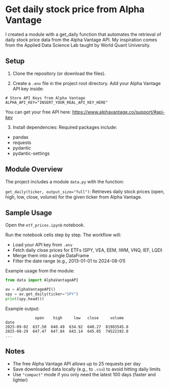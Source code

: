 # Get daily stock price from Alpha Vantage
I created a module with a get_daily function that automates the retrieval of daily stock price data from the Alpha Vantage API. My inspiration comes from the Applied Data Science Lab taught by World Quant University.

## Setup

1. Clone the repository (or download the files).

2. Create a `.env` file in the project root directory. Add your Alpha Vantage API key inside:

```env
# Store API Keys from Alpha Vantage
ALPHA_API_KEY="INSERT_YOUR_REAL_API_KEY_HERE"
```
You can get your free API here: https://www.alphavantage.co/support/#api-key

3. Install dependencies:
Required packages include:
- pandas
- requests
- pydantic
- pydantic-settings

## Module Overview

The project includes a module `data.py` with the function:

`get_daily(ticker, output_size="full")`:
Retrieves daily stock prices (open, high, low, close, volume) for the given ticker from Alpha Vantage.

## Sample Usage

Open the `etf_prices.ipynb` notebook.

Run the notebook cells step by step. The workflow will:
- Load your API key from `.env`
- Fetch daily close prices for ETFs (SPY, VEA, EEM, IWM, VNQ, IEF, LQD)
- Merge them into a single DataFrame
- Filter the date range (e.g., 2013-01-01 to 2024-08-01)

Example usage from the module:

```python
from data import AlphaVantageAPI

av = AlphaVantageAPI()
spy = av.get_daily(ticker="SPY")
print(spy.head())
```

Example output:

```
             open    high     low   close     volume
date                                              
2025-09-02  637.50  640.49  634.92  640.27  81983545.0
2025-08-29  647.47  647.84  643.14  645.05  74522192.0
...
```

## Notes

- The free Alpha Vantage API allows up to 25 requests per day
- Save downloaded data locally (e.g., to `.csv`) to avoid hitting daily limits
- Use `"compact"` mode if you only need the latest 100 days (faster and lighter)
